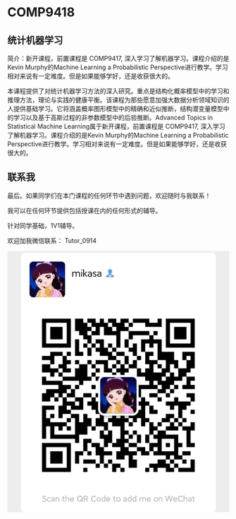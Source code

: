 # COMP9418

## 统计机器学习

简介：新开课程，前置课程是 COMP9417, 深入学习了解机器学习。课程介绍的是Kevin Murphy的Machine Learning a Probabilistic Perspective进行教学。学习相对来说有一定难度。但是如果能够学好，还是收获很大的。

本课程提供了对统计机器学习方法的深入研究。重点是结构化概率模型中的学习和推理方法，理论与实践的健康平衡。该课程为那些愿意加强大数据分析领域知识的人提供基础学习。它将涵盖概率图形模型中的精确和近似推断，结构潜变量模型中的学习以及基于高斯过程的非参数模型中的后验推断。Advanced Topics in Statistical Machine Learning属于新开课程，前置课程是 COMP9417, 深入学习了解机器学习。课程介绍的是Kevin Murphy的Machine Learning a Probabilistic Perspective进行教学。学习相对来说有一定难度。但是如果能够学好，还是收获很大的。



## 联系我

最后。如果同学们在本门课程的任何环节中遇到问题，欢迎随时与我联系！

我可以在任何环节提供包括授课在内的任何形式的辅导。

针对同学基础，1V1辅导。

欢迎加我微信联系： Tutor_0914

![图片](../image/wechat.jpg)